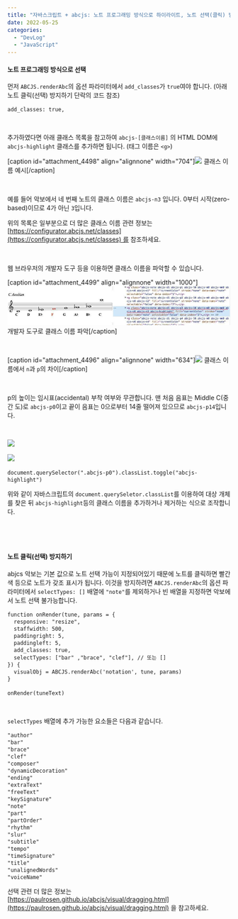 ```yaml
---
title: "자바스크립트 + abcjs: 노트 프로그래밍 방식으로 하이라이트, 노트 선택(클릭) 방지하기"
date: 2022-05-25
categories: 
  - "DevLog"
  - "JavaScript"
---
```


#### **노트 프로그래밍 방식으로 선택**

먼저 `ABCJS.renderAbc`의 옵션 파라미터에서 `add_classes`가 `true`여야 합니다. (아래 노트 클릭(선택) 방지하기 단락의 코드 참조)

```
add_classes: true,
```

 

추가하였다면 아래 클래스 목록을 참고하여 `abcjs-[클래스이름]` 의 HTML DOM에 `abcjs-highlight` 클래스를 추가하면 됩니다. (태그 이름은 `<g>`)

\[caption id="attachment\_4498" align="alignnone" width="704"\]![](./assets/img/wp-content/uploads/2022/05/스크린샷-2022-05-25-오후-9.46.31.jpg) 클래스 이름 예시\[/caption\]

 

예를 들어 악보에서 네 번째 노트의 클래스 이름은 `abcjs-n3` 입니다. 0부터 시작(zero-based)이므로 4가 아닌 `3`입니다.

위의 목록은 일부분으로 더 많은 클래스 이름 관련 정보는 [https://configurator.abcjs.net/classes](https://configurator.abcjs.net/classes) 를 참조하세요.

 

웹 브라우저의 개발자 도구 등을 이용하면 클래스 이름을 파악할 수 있습니다.

\[caption id="attachment\_4499" align="alignnone" width="1000"\]![](./assets/img/wp-content/uploads/2022/05/abjcs-devtools.jpg) 개발자 도구로 클래스 이름 파악\[/caption\]

 

\[caption id="attachment\_4496" align="alignnone" width="634"\]![](./assets/img/wp-content/uploads/2022/05/스크린샷-2022-05-25-오후-9.57.02.jpg) 클래스 이름에서 `n`과 `p`의 차이\[/caption\]

 

p의 높이는 임시표(accidental) 부착 여부와 무관합니다. 맨 처음 음표는 Middle C(중간 도)로 `abcjs-p0`이고 끝이 음표는 0으로부터 14줄 떨어져 있으므로 `abcjs-p14`입니다.

 

![](./assets/img/wp-content/uploads/2022/05/스크린샷-2022-05-25-오후-10.03.32.jpg)

![](./assets/img/wp-content/uploads/2022/05/스크린샷-2022-05-25-오후-10.18.00.jpg)

```
document.querySelector(".abcjs-p0").classList.toggle("abcjs-highlight")
```

위와 같이 자바스크립트의 `document.querySeletor.classList`를 이용하여 대상 개체를 찾은 뒤 `abcjs-highlight`등의 클래스 이름을 추가하거나 제거하는 식으로 조작합니다.

 

 

#### **노트 클릭(선택) 방지하기**

abjcs 악보는 기본 값으로 노트 선택 가능이 지정되어있기 때문에 노트를 클릭하면 빨간색 등으로 노트가 갖조 표시가 됩니다. 이것을 방지하려면 `ABCJS.renderAbc`의 옵션 파라미터에서 `selectTypes: []` 배열에 `"note"`를 제외하거나 빈 배열을 지정하면 악보에서 노트 선택 불가능합니다.

```
function onRender(tune, params = {
  responsive: "resize",
  staffwidth: 500,
  paddingright: 5,
  paddingleft: 5,
  add_classes: true,
  selectTypes: ["bar" ,"brace", "clef"], // 또는 []
}) {
  visualObj = ABCJS.renderAbc('notation', tune, params)
}

onRender(tuneText)
```

 

`selectTypes` 배열에 추가 가능한 요소들은 다음과 같습니다.

```
"author"
"bar"
"brace"
"clef"
"composer"
"dynamicDecoration"
"ending"
"extraText"
"freeText"
"keySignature"
"note"
"part"
"partOrder"
"rhythm"
"slur"
"subtitle"
"tempo"
"timeSignature"
"title"
"unalignedWords"
"voiceName"
```

선택 관련 더 많은 정보는 [https://paulrosen.github.io/abcjs/visual/dragging.html](https://paulrosen.github.io/abcjs/visual/dragging.html) 을 참고하세요.
